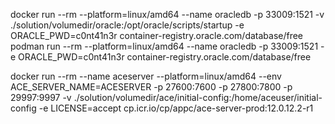 docker run --rm --platform=linux/amd64 --name oracledb -p 33009:1521 -v ./solution/volumedir/oracle:/opt/oracle/scripts/startup -e ORACLE_PWD=c0nt41n3r container-registry.oracle.com/database/free
podman run --rm --platform=linux/amd64 --name oracledb -p 33009:1521 -e ORACLE_PWD=c0nt41n3r container-registry.oracle.com/database/free


docker run --rm --name aceserver --platform=linux/amd64 --env ACE_SERVER_NAME=ACESERVER -p 27600:7600 -p 27800:7800 -p 29997:9997 -v ./solution/volumedir/ace/initial-config:/home/aceuser/initial-config -e LICENSE=accept cp.icr.io/cp/appc/ace-server-prod:12.0.12.2-r1